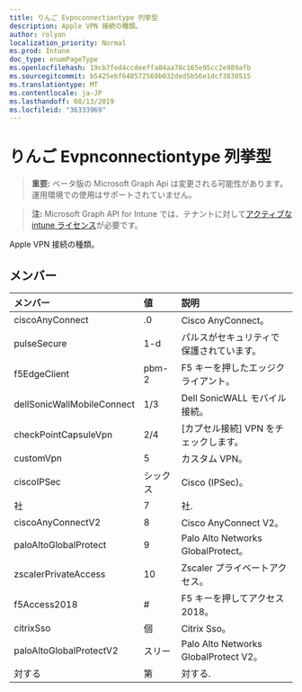 ```yaml
---
title: りんご Evpnconnectiontype 列挙型
description: Apple VPN 接続の種類。
author: rolyon
localization_priority: Normal
ms.prod: Intune
doc_type: enumPageType
ms.openlocfilehash: 19cb7fed4ccdeeffa84aa78c165e95cc2e989afb
ms.sourcegitcommit: b5425ebf648572569b032ded5b56e1dcf3830515
ms.translationtype: MT
ms.contentlocale: ja-JP
ms.lasthandoff: 08/13/2019
ms.locfileid: "36333969"
---
```

# <a name="applevpnconnectiontype-enum-type"></a>りんご Evpnconnectiontype 列挙型

> **重要:** ベータ版の Microsoft Graph Api は変更される可能性があります。運用環境での使用はサポートされていません。

> **注:** Microsoft Graph API for Intune では、テナントに対して[アクティブな intune ライセンス](https://go.microsoft.com/fwlink/?linkid=839381)が必要です。

Apple VPN 接続の種類。

## <a name="members"></a>メンバー
|メンバー|値|説明|
|:---|:---|:---|
|ciscoAnyConnect|.0|Cisco AnyConnect。|
|pulseSecure|1-d|パルスがセキュリティで保護されています。|
|f5EdgeClient|pbm-2|F5 キーを押したエッジクライアント。|
|dellSonicWallMobileConnect|1/3|Dell SonicWALL モバイル接続。|
|checkPointCapsuleVpn|2/4|[カプセル接続] VPN をチェックします。|
|customVpn|5|カスタム VPN。|
|ciscoIPSec|シックス|Cisco (IPSec)。|
|社|7|社.|
|ciscoAnyConnectV2|8 |Cisco AnyConnect V2。|
|paloAltoGlobalProtect|9 |Palo Alto Networks GlobalProtect。|
|zscalerPrivateAccess|10 |Zscaler プライベートアクセス。|
|f5Access2018|#|F5 キーを押してアクセス2018。|
|citrixSso|個|Citrix Sso。|
|paloAltoGlobalProtectV2|スリー|Palo Alto Networks GlobalProtect V2。|
|対する|第|対する.|



